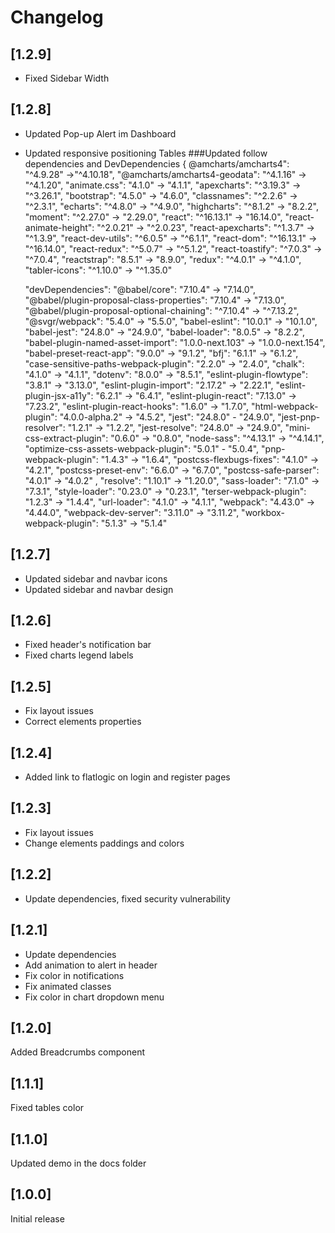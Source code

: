 # Changelog

## [1.2.9] 

- Fixed Sidebar Width

## [1.2.8]

- Updated Pop-up Alert im Dashboard 
- Updated responsive positioning Tables 
###Updated follow dependencies and DevDependencies {
        @amcharts/amcharts4": "^4.9.28" ->"^4.10.18",
        "@amcharts/amcharts4-geodata": "^4.1.16" -> "^4.1.20",
        "animate.css": "4.1.0" -> "4.1.1",
        "apexcharts": "^3.19.3" -> "^3.26.1",
        "bootstrap": "4.5.0" -> "4.6.0",
        "classnames": "^2.2.6" -> "^2.3.1", 
        "echarts": "^4.8.0" -> "^4.9.0",
        "highcharts": "^8.1.2" -> "8.2.2", 
        "moment": "^2.27.0" -> "2.29.0", 
        "react": "^16.13.1" -> "16.14.0", 
        "react-animate-height": "^2.0.21" ->  "^2.0.23", 
        "react-apexcharts": "^1.3.7" -> "^1.3.9", 
        "react-dev-utils": "^6.0.5" -> "^6.1.1", 
        "react-dom": "^16.13.1" -> "^16.14.0", 
        "react-redux": "^5.0.7" -> "^5.1.2", 
        "react-toastify": "^7.0.3" -> "^7.0.4", 
        "reactstrap": "8.5.1" -> "8.9.0", 
        "redux": "^4.0.1" -> "^4.1.0", 
        "tabler-icons": "^1.10.0" ->  "^1.35.0"

    "devDependencies":
        "@babel/core": "7.10.4" -> "7.14.0", 
        "@babel/plugin-proposal-class-properties": "7.10.4" -> "7.13.0", 
        "@babel/plugin-proposal-optional-chaining": "^7.10.4" -> "^7.13.2", 
        "@svgr/webpack": "5.4.0" -> "5.5.0", 
        "babel-eslint": "10.0.1" -> "10.1.0", 
        "babel-jest": "24.8.0" -> "24.9.0", 
        "babel-loader": "8.0.5" -> "8.2.2", 
        "babel-plugin-named-asset-import": "1.0.0-next.103" -> "1.0.0-next.154", 
        "babel-preset-react-app": "9.0.0" -> "9.1.2", 
        "bfj": "6.1.1" -> "6.1.2",
        "case-sensitive-paths-webpack-plugin": "2.2.0" ->  "2.4.0", 
        "chalk": "4.1.0" -> "4.1.1", 
        "dotenv": "8.0.0" -> "8.5.1", 
        "eslint-plugin-flowtype": "3.8.1" -> "3.13.0", 
        "eslint-plugin-import": "2.17.2" -> "2.22.1",
        "eslint-plugin-jsx-a11y": "6.2.1" -> "6.4.1",
        "eslint-plugin-react": "7.13.0" -> "7.23.2", 
        "eslint-plugin-react-hooks": "1.6.0" -> "1.7.0", 
        "html-webpack-plugin": "4.0.0-alpha.2" -> "4.5.2", 
        "jest": "24.8.0" - "24.9.0",
        "jest-pnp-resolver": "1.2.1" -> "1.2.2", 
        "jest-resolve": "24.8.0" -> "24.9.0", 
        "mini-css-extract-plugin": "0.6.0" -> "0.8.0", 
        "node-sass": "^4.13.1" ->  "^4.14.1", 
        "optimize-css-assets-webpack-plugin": "5.0.1" - "5.0.4", 
        "pnp-webpack-plugin": "1.4.3" -> "1.6.4", 
        "postcss-flexbugs-fixes": "4.1.0" -> "4.2.1", 
        "postcss-preset-env": "6.6.0" ->  "6.7.0",
        "postcss-safe-parser": "4.0.1" -> "4.0.2" ,
        "resolve": "1.10.1" -> "1.20.0",
        "sass-loader": "7.1.0" -> "7.3.1",
        "style-loader": "0.23.0" -> "0.23.1", 
        "terser-webpack-plugin": "1.2.3" -> "1.4.4", 
        "url-loader": "4.1.0" -> "4.1.1", 
        "webpack": "4.43.0" -> "4.44.0",
        "webpack-dev-server": "3.11.0" -> "3.11.2",
        "workbox-webpack-plugin": "5.1.3" ->  "5.1.4"


## [1.2.7]

- Updated sidebar and navbar icons
- Updated sidebar and navbar design 

## [1.2.6]

- Fixed header's notification bar 
- Fixed charts legend labels

## [1.2.5]

- Fix layout issues
- Correct elements properties

## [1.2.4]

- Added link to flatlogic on login and register pages

## [1.2.3]

- Fix layout issues
- Change elements paddings and colors

## [1.2.2]

- Update dependencies, fixed security vulnerability

## [1.2.1]

- Update dependencies
- Add animation to alert in header
- Fix color in notifications
- Fix animated classes
- Fix color in chart dropdown menu

## [1.2.0]

Added Breadcrumbs component

## [1.1.1]

Fixed tables color

## [1.1.0]

Updated demo in the docs folder

## [1.0.0]

Initial release
